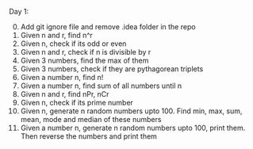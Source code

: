 Day 1:

0. Add git ignore file and remove .idea folder in the repo
1. Given n and r, find n^r 
2. Given n, check if its odd or even
3. Given n and r, check if n is divisible by r
4. Given 3 numbers, find the max of them
5. Given 3 numbers, check if they are pythagorean triplets 
6. Given a number n, find n!
7. Given a number n, find sum of all numbers until n 
8. Given n and r, find nPr, nCr 
9. Given n, check if its prime number 
10. Given n, generate n random numbers upto 100. Find min, max, sum, mean, mode and median of these numbers 
11. Given a number n, generate n random numbers upto 100, print them. Then reverse the numbers and print them
